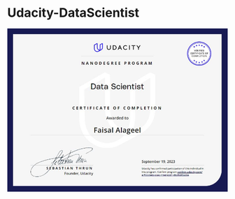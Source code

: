# Udacity-DataScientist


[![DataScientist_udacity](DataScientist_udacity.JPG)](https://graduation.udacity.com/confirm/e/f5550e04-c4e4-11ed-82d1-db2f8bf24c9e)
